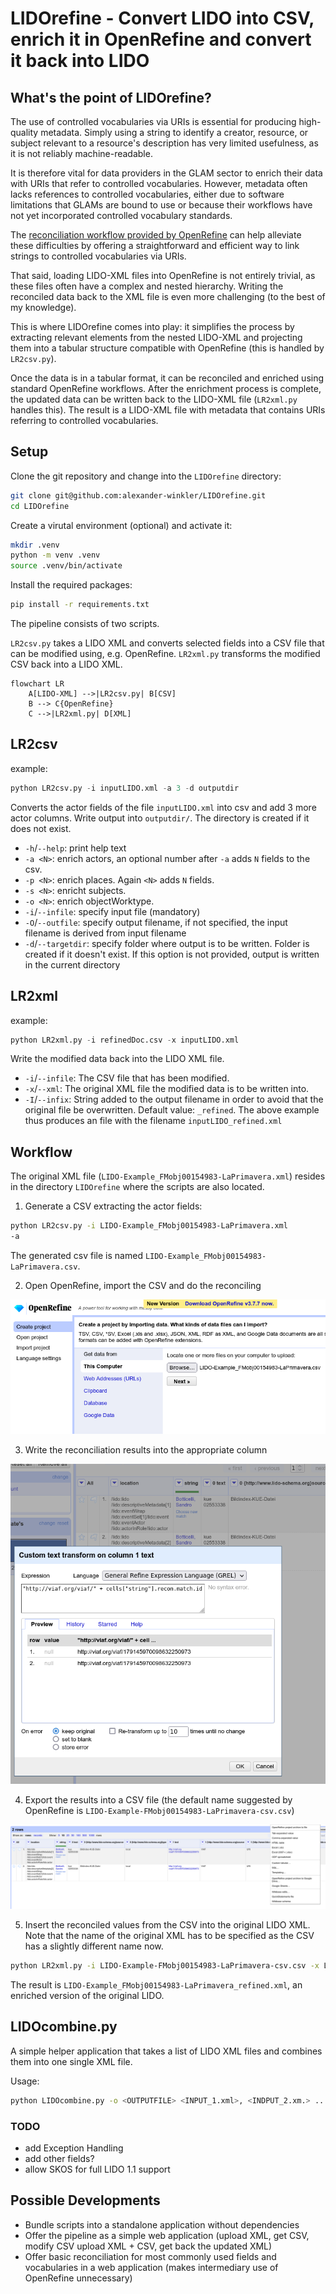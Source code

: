 # LIDOrefine - Convert LIDO into CSV, enrich it in OpenRefine and convert it back into LIDO

## What's the point of LIDOrefine?

The use of controlled vocabularies via URIs is essential for producing high-quality metadata. Simply using a string to identify a creator, resource, or subject relevant to a resource's description has very limited usefulness, as it is not reliably machine-readable.

It is therefore vital for data providers in the GLAM sector to enrich their data with URIs that refer to controlled vocabularies. However, metadata often lacks references to controlled vocabularies, either due to software limitations that GLAMs are bound to use or because their workflows have not yet incorporated controlled vocabulary standards.

The [reconciliation workflow provided by OpenRefine](https://openrefine.org/docs/manual/reconciling) can help alleviate these difficulties by offering a straightforward and efficient way to link strings to controlled vocabularies via URIs.

That said, loading LIDO-XML files into OpenRefine is not entirely trivial, as these files often have a complex and nested hierarchy. Writing the reconciled data back to the XML file is even more challenging (to the best of my knowledge).

This is where LIDOrefine comes into play: it simplifies the process by extracting relevant elements from the nested LIDO-XML and projecting them into a tabular structure compatible with OpenRefine (this is handled by `LR2csv.py`).

Once the data is in a tabular format, it can be reconciled and enriched using standard OpenRefine workflows. After the enrichment process is complete, the updated data can be written back to the LIDO-XML file (`LR2xml.py` handles this). The result is a LIDO-XML file with metadata that contains URIs referring to controlled vocabularies.


## Setup

Clone the git repository and change into the `LIDOrefine` directory:

```bash
git clone git@github.com:alexander-winkler/LIDOrefine.git
cd LIDOrefine
```
Create a virutal environment (optional) and activate it:

```bash
mkdir .venv
python -m venv .venv
source .venv/bin/activate
```

Install the required packages:

```bash
pip install -r requirements.txt
```

The pipeline consists of two scripts.

`LR2csv.py` takes a LIDO XML and converts selected fields into a CSV file that can be modified using, e.g. OpenRefine.
`LR2xml.py` transforms the modified CSV back into a LIDO XML.

```mermaid
flowchart LR
    A[LIDO-XML] -->|LR2csv.py| B[CSV]
    B --> C{OpenRefine}
    C -->|LR2xml.py| D[XML]
```

## LR2csv

example:

```python
python LR2csv.py -i inputLIDO.xml -a 3 -d outputdir
```

Converts the actor fields of the file `inputLIDO.xml` into csv and add 3 more actor columns. Write output into `outputdir/`. The directory is created if it does not exist. 

- `-h`/`--help`: print help text
- `-a <N>`: enrich actors, an optional number after `-a` adds `N` fields to the csv.
- `-p <N>`: enrich places. Again `<N>` adds `N` fields.
- `-s <N>`: enricht subjects.
- `-o <N>`: enrich objectWorktype.
- `-i`/`--infile`: specify input file (mandatory)
- `-O`/`--outfile`: specify output filename, if not specified, the input filename is derived from input filename
- `-d`/`--targetdir`: specify folder where output is to be written. Folder is created if it doesn't exist. If this option is not provided, output is written in the current directory



## LR2xml

example:

```python
python LR2xml.py -i refinedDoc.csv -x inputLIDO.xml
```

Write the modified data back into the LIDO XML file.

- `-i`/`--infile`: The CSV file that has been modified.
- `-x`/`--xml`: The original XML file the modified data is to be written into.
- `-I`/`--infix`: String added to the output filename in order to avoid that the original file be overwritten. Default value: `_refined`. The above example thus produces an file with the filename `inputLIDO_refined.xml`

## Workflow

The original XML file (`LIDO-Example_FMobj00154983-LaPrimavera.xml`) resides in the directory `LIDOrefine` where the scripts are also located.

1. Generate a CSV extracting the actor fields:

```bash
python LR2csv.py -i LIDO-Example_FMobj00154983-LaPrimavera.xml
-a
```

The generated csv file is named `LIDO-Example_FMobj00154983-LaPrimavera.csv`.

2. Open OpenRefine, import the CSV and do the reconciling

![](img/OR_import.png)

3. Write the reconciliation results into the appropriate column

![](img/OR_insertReconMatch.png)

4. Export the results into a CSV file (the default name suggested by OpenRefine is `LIDO-Example-FMobj00154983-LaPrimavera-csv.csv`)

![](img/OR_export.png)

5. Insert the reconciled values from the CSV into the original LIDO XML. Note that the name of the original XML has to be specified as the CSV has a slightly different name now.

```bash
python LR2xml.py -i LIDO-Example-FMobj00154983-LaPrimavera-csv.csv -x LIDO-Example_FMobj00154983-LaPrimavera.xml
```

The result is `LIDO-Example_FMobj00154983-LaPrimavera_refined.xml`, an enriched version of the original LIDO.

## LIDOcombine.py

A simple helper application that takes a list of LIDO XML files and combines them into one single XML file.

Usage:

```bash
python LIDOcombine.py -o <OUTPUTFILE> <INPUT_1.xml>, <INDPUT_2.xm.> ...
```


### TODO

- add Exception Handling
- add other fields? 
- allow SKOS for full LIDO 1.1 support


## Possible Developments

- Bundle scripts into a standalone application without dependencies
- Offer the pipeline as a simple web application (upload XML, get CSV, modify CSV upload XML + CSV, get back the updated XML)
- Offer basic reconciliation for most commonly used fields and vocabularies in a web application (makes intermediary use of OpenRefine unnecessary)